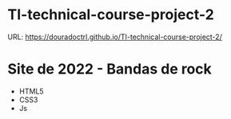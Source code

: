 # TI-technical-course-project-2

URL: https://douradoctrl.github.io/TI-technical-course-project-2/

# Site de 2022 - Bandas de rock
- HTML5
- CSS3
- Js
